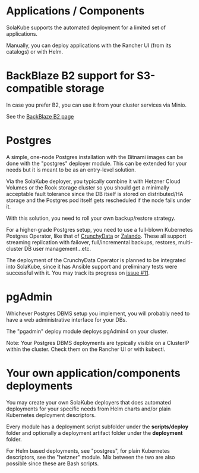 # Applications / Components

SolaKube supports the automated deployment for a limited set of applications.

Manually, you can deploy applications with the Rancher UI (from its catalogs) or with Helm.

# BackBlaze B2 support for S3-compatible storage

In case you prefer B2, you can use it from your cluster services via Minio.

See the [BackBlaze B2 page](backblaze-b2-s3-storage.md)

# Postgres

A simple, one-node Postgres installation with the Bitnami images can be done with the "postgres" deployer module. This can be extended for your needs but it is meant to be as an entry-level solution.

Via the SolaKube deployer, you typically combine it with Hetzner Cloud Volumes or the Rook storage cluster so you should get a minimally acceptable fault tolerance since the DB itself is stored on distributed/HA storage and the Postgres pod itself gets rescheduled if the node fails under it.

With this solution, you need to roll your own backup/restore strategy.

For a higher-grade Postgres setup, you need to use a full-blown Kubernetes Postgres Operator, like that of [CrunchyData](https://github.com/CrunchyData/postgres-operator) or [Zalando](https://github.com/zalando/postgres-operator). These all support streaming replication with failover, full/incremental backups, restores, multi-cluster DB user management...etc.

The deployment of the CrunchyData Operator is planned to be integrated into SolaKube, since it has Ansible support and preliminary tests were successful with it. You may track its progress on [issue #11](https://github.com/asoltesz/hetzner-k8s-builder/issues/11).

# pgAdmin

Whichever Postgres DBMS setup you implement, you will probably need to have a web administrative interface for your DBs. 

The "pgadmin" deploy module deploys pgAdmin4 on your cluster.

Note: Your Postgres DBMS deployments are typically visible on a ClusterIP within the cluster. Check them on the Rancher UI or with kubectl.   

# Your own application/components deployments

You may create your own SolaKube deployers that does automated deployments for your specific needs from Helm charts and/or plain Kubernetes deployment descriptors. 

Every module has a deployment script subfolder under the **scripts/deploy** folder and optionally a deployment artifact folder under the **deployment** folder. 

For Helm based deployments, see "postgres", for plain Kubernetes descriptors, see the "hetzner" module. Mix between the two are also possible since these are Bash scripts.